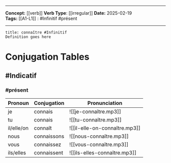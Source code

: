 
---

**Concept:** [[verb]]
**Verb Type**: [[irregular]]
**Date:** 2025-02-19  
**Tags:** 
	[[A1-L1]] : #Infinitif #présent 

---

```ad-summary
title: connaître #Infinitif
Definition goes here
```

# Conjugation Tables

## #Indicatif

### #présent

| Pronoun    | Conjugation | Pronunciation |
| ---------- | ----------- | ------------- |
| je | connais | ![[je-connaître.mp3]] |
| tu | connais | ![[tu-connaître.mp3]] |
| il/elle/on | connaît | ![[il-elle-on-connaître.mp3]] |
| nous | connaissons | ![[nous-connaître.mp3]] |
| vous | connaissez | ![[vous-connaître.mp3]] |
| ils/elles | connaissent | ![[ils-elles-connaître.mp3]] |
